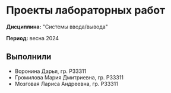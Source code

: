 # Проекты лабораторных работ

**Дисциплина:** "Системы ввода/вывода"

**Период:** весна 2024

## Выполнили

- Воронина Дарья, гр. P33311
- Громилова Мария Дмитриевна, гр. P33311
- Мозговая Лариса Андреевна, гр. P33311
